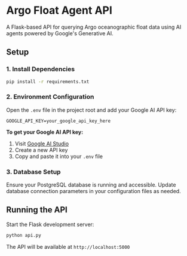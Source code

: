# Argo Float Agent API

A Flask-based API for querying Argo oceanographic float data using AI agents powered by Google's Generative AI.

## Setup

### 1. Install Dependencies
```bash
pip install -r requirements.txt
```

### 2. Environment Configuration
Open the `.env` file in the project root and add your Google AI API key:

```env
GOOGLE_API_KEY=your_google_api_key_here
```

**To get your Google AI API key:**
1. Visit [Google AI Studio](https://makersuite.google.com/app/apikey)
2. Create a new API key
3. Copy and paste it into your `.env` file

### 3. Database Setup
Ensure your PostgreSQL database is running and accessible. Update database connection parameters in your configuration files as needed.

## Running the API

Start the Flask development server:
```bash
python api.py
```

The API will be available at `http://localhost:5000`
